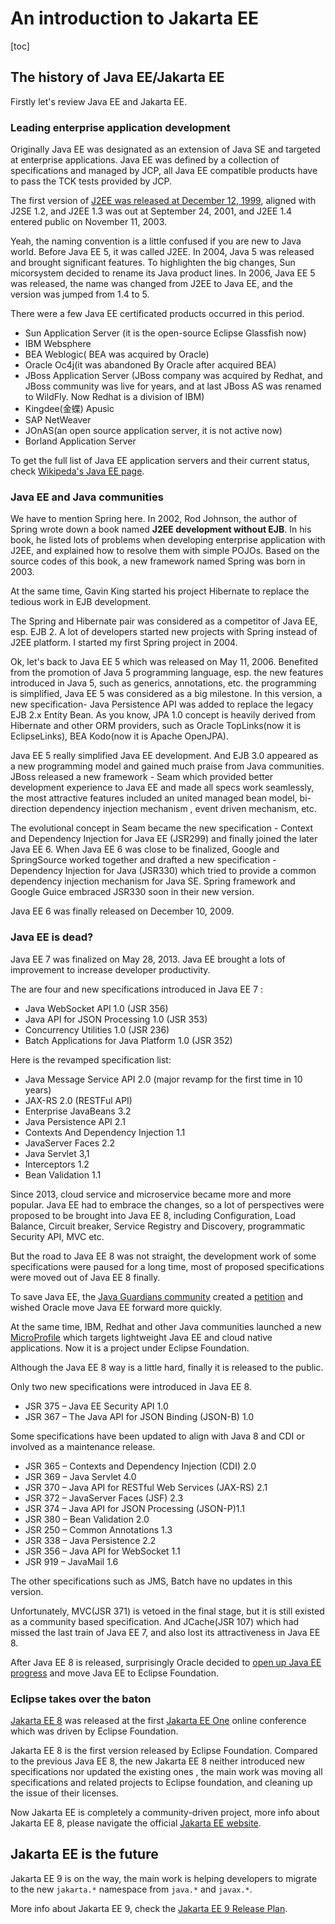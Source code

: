 # An introduction to Jakarta EE

[toc]



## The history of Java EE/Jakarta EE

Firstly let's review Java EE and Jakarta EE.

### Leading enterprise application development

Originally Java EE was designated  as an extension of Java SE and  targeted at  enterprise applications.  Java EE was defined by a collection of specifications and managed by JCP, all Java EE compatible products have to pass the TCK tests provided by JCP.

The first version of  [J2EE was released at December 12, 1999][1], aligned with J2SE 1.2, and   J2EE 1.3 was out at September 24, 2001, and J2EE 1.4 entered public on November 11, 2003.

Yeah,  the naming convention is a little confused if you are new to Java world. Before Java EE 5, it was called J2EE.  In 2004, Java 5  was released and brought significant features. To highlighten the big changes, Sun micorsystem decided to rename its Java product lines.   In 2006, Java EE 5 was released, the name was changed from J2EE to Java EE, and  the version was jumped from 1.4 to 5. 

There were a few Java EE certificated products occurred in this period.

* Sun Application Server (it is the open-source Eclipse Glassfish now)
* IBM Websphere
* BEA Weblogic( BEA was acquired by Oracle)
* Oracle  Oc4j(it was abandoned By Oracle after acquired BEA)
* JBoss Application Server (JBoss company was acquired by Redhat, and JBoss community was live for years, and at last JBoss AS was renamed to WildFly. Now Redhat is a division of IBM)
* Kingdee(金蝶) Apusic
* SAP NetWeaver
* JOnAS(an open source application server, it is not active now)
* Borland Application Server

To get the full list of Java EE application servers and their current status, check [Wikipeda's Java EE page](https://en.wikipedia.org/wiki/Java_Platform,_Enterprise_Edition).

### Java EE and Java communities

We have to mention Spring here.  In 2002,  Rod Johnson, the author of Spring wrote down a book named **J2EE development without EJB**. In his book, he listed lots of problems when developing enterprise application with J2EE, and explained how to resolve them with simple POJOs.  Based on the source codes of this book, a new framework named Spring was born in 2003.

At the same time, Gavin King started his project Hibernate to replace the tedious work in  EJB development. 

The Spring and Hibernate pair was considered as a competitor of Java EE, esp. EJB 2. A lot of developers started new projects with Spring instead of J2EE platform. I started my first Spring project in 2004.

Ok, let's back to Java EE 5 which was released on  May 11, 2006. Benefited from the  promotion of  Java 5 programming  language, esp. the new features introduced in Java 5, such as generics, annotations, etc. the programming is simplified,  Java EE 5 was considered as a big milestone. In this version,  a new specification- Java Persistence API was added to replace the  legacy EJB 2.x Entity Bean. As you know,  JPA 1.0 concept is heavily derived from Hibernate and other ORM providers, such as Oracle TopLinks(now it is EclipseLinks),  BEA Kodo(now it is Apache OpenJPA).  

 Java EE 5 really simplified Java EE development. And EJB 3.0 appeared as a new programming model  and gained much praise from Java communities. JBoss released a  new framework - Seam which provided better development experience to  Java EE and made all specs work seamlessly, the most attractive features included an united managed bean model, bi-direction dependency injection mechanism , event driven mechanism, etc.

The evolutional concept in Seam became the new specification - Context and Dependency Injection for Java EE (JSR299) and finally joined the later Java EE 6. When Java EE 6 was close to be finalized, Google and SpringSource worked together and drafted a new specification -  Dependency Injection for Java (JSR330) which tried to provide a common dependency injection mechanism for Java SE. Spring framework and Google Guice embraced JSR330 soon in their new version. 

Java EE 6 was finally released on December 10, 2009.

### Java EE is dead?

Java EE  7 was finalized on May 28, 2013.  Java EE brought a lots of improvement to increase developer productivity. 

The are four and new specifications introduced in Java EE 7 :

- Java WebSocket API 1.0 (JSR 356)
- Java API for JSON Processing 1.0 (JSR 353)
- Concurrency Utilities 1.0 (JSR 236)
- Batch Applications for Java Platform 1.0 (JSR 352)

 Here is the revamped specification list:

- Java Message Service API 2.0 (major revamp for the first time in 10 years)
- JAX-RS 2.0 (RESTFul API)
- Enterprise JavaBeans 3.2
- Java Persistence API 2.1
- Contexts And Dependency Injection 1.1
- JavaServer Faces 2.2
- Java Servlet 3,1
- Interceptors 1.2
- Bean Validation 1.1

Since 2013, cloud service and microservice became more and more popular. Java EE had to embrace the changes, so a lot of perspectives were proposed to be brought into Java EE 8, including Configuration, Load Balance, Circuit  breaker, Service Registry and Discovery, programmatic Security API, MVC  etc.

But the road to Java EE 8 was not straight,  the development work of some specifications were paused for a long time, most of proposed specifications were moved out of Java EE 8 finally.

To save Java EE, the [Java Guardians community](https://javaee-guardians.io/) created a [petition](https://www.change.org/p/larry-ellison-tell-oracle-to-move-forward-java-ee-as-a-critical-part-of-the-global-it-industry) and wished Oracle move Java EE forward more quickly.

At the same time, IBM, Redhat and other Java communities launched a new [MicroProfile](http://microprofile.io) which targets lightweight Java EE and cloud native applications. Now it is a project under Eclipse Foundation.

Although the Java EE 8 way is a little hard, finally it is released to the public. 

Only two new specifications were introduced in Java EE 8.

* JSR 375 – Java EE Security API 1.0
* JSR 367 – The Java API for JSON Binding (JSON-B) 1.0

Some specifications have been updated to align with Java 8 and CDI or involved as a maintenance release.

* JSR 365 – Contexts and Dependency Injection (CDI) 2.0
* JSR 369 – Java Servlet 4.0
* JSR 370 – Java API for RESTful Web Services (JAX-RS) 2.1
* JSR 372 – JavaServer Faces (JSF) 2.3
* JSR 374 – Java API for JSON Processing (JSON-P)1.1
* JSR 380 – Bean Validation 2.0
* JSR 250 – Common Annotations 1.3
* JSR 338 – Java Persistence 2.2
* JSR 356 – Java API for WebSocket 1.1
* JSR 919 – JavaMail 1.6

The other specifications such as JMS, Batch have no updates in this version.

Unfortunately, MVC(JSR 371) is vetoed in the final stage, but it is still existed as a community based specification. And JCache(JSR 107) which had missed the last train of Java EE 7, and also lost its attractiveness in Java EE 8.

After Java EE 8 is released, surprisingly Oracle decided to [open up Java EE progress](https://blogs.oracle.com/theaquarium/opening-up-java-ee)  and move Java EE to Eclipse Foundation.

###  Eclipse takes over the baton

[Jakarta EE 8](https://jakarta.ee/) was released  at the first [Jakarta EE One](https://jakartaone.org/) online conference which was driven by Eclipse Foundation. 

Jakarta EE 8 is the first version released by Eclipse Foundation.  Compared to the previous Java EE 8, the new Jakarta EE 8 neither introduced new specifications nor updated the existing ones , the main work was moving all specifications and related projects to Eclipse foundation, and cleaning up the issue of their licenses.  

Now Jakarta EE is  completely a community-driven  project, more info about Jakarta EE 8, please navigate the official [Jakarta EE website](https://jakarta.ee/).  

## Jakarta EE is the future

Jakarta EE 9 is on the way, the main work is helping developers to migrate to the new `jakarta.*` namespace from `java.*` and `javax.*`.

More info about Jakarta EE 9, check the [Jakarta EE 9 Release Plan]( https://eclipse-ee4j.github.io/jakartaee-platform/jakartaee9/JakartaEE9ReleasePlan). 

 

[1]: https://en.wikipedia.org/wiki/Java_Platform,_Enterprise_Edition "Java EE wikipedia"